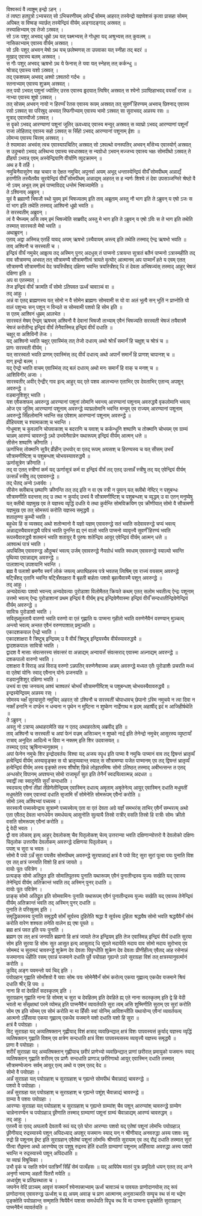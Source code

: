 
विश्वरूपं वै त्वाष्ट्रम् इन्द्रो ऽहन् ।  
तं त्वष्टा हतपुत्रो ऽभ्यचरत् सो ऽभिचरणीयम् अपेन्द्रँ सोमम् आहरत् तस्येन्द्रो यज्ञवेशसं कृत्वा प्रासहा सोमम् अपिबत् स विष्वङ् व्यार्छत् तस्येन्द्रियं वीर्यम् अङ्गादङ्गाद् अस्रवत् ॥  
तस्याक्षिभ्याम् एव तेजो ऽस्रवत् ।  
सो ऽजः पशुर् अभवद् धूम्रो ऽथ यत् पक्ष्मभ्यस् ते गोधूमा यद् अश्रुभ्यस् तत् कुवलम् ॥  
नासिकाभ्याम् एवास्य वीर्यम् अस्रवत् ।  
सो ऽविः पशुर् अभवन् मेषो ऽथ यच् छलेष्मणस् ता उपवाका यत् स्नीहा तद् बदरं ॥  
मुखाद् एवास्य बलम् अस्रवत् ।  
स गौः पशुर् अभवद् ऋषभो ऽथ ये फेनास् ते यवा यत् स्नेहस् तत् कर्कन्धु ॥  
श्रोत्राद् एवास्य यशो ऽस्रवत् ।  
तद् एकशफम् अभवद् अश्वो ऽश्वतरो गर्दभः ॥  
स्तनाभ्याम् एवास्य शुक्रम् अस्रवत् ।  
तत् पयो ऽभवत् पशुनां ज्योतिर् उरस एवास्य हॄदयात् त्विषिर् अस्रवत् स श्येनो ऽपाष्ठिहाभवद् वयसाँ राजा ॥  
नाभ्या एवास्य शूषो ऽस्रवत् ।  
तत् सोसम् अभवन् नायो न हिरण्यँ रेतस एवास्य रूपम् अस्रवत् तत् सुवर्णँ हिरण्यम् अभवच् छिश्नाद् एवास्य रसो ऽस्रवत् सा परिस्रुद् अभवत् स्फिगीभ्याम् एवास्य भामो ऽस्रवत् सा सुराभवद् अन्नस्य रसः ॥  
मूत्राद् एवास्यौजो ऽस्रवत् ।  
स वॄको ऽभवद् आरण्याणां पशूनां जूतिर् ऊवध्याद् एवास्य मन्युर् अस्रवत् स व्याघ्रो ऽभवद् आरण्याणां पशूनाँ राजा लोहिताद् एवास्य सहो ऽस्रवत् स सिँहो ऽभवद् आरण्यानां पशूनाम् ईशः ॥  
लोमभ्य एवास्य चित्तम् अस्रवत् ।  
ते श्यामाका अभवंस् त्वच एवास्यापचितिर् अस्रवत् सो ऽश्वत्थो वनस्पतिर् अभवन् माँसेभ्य एवास्योर्ग् अस्रवत् स उदुम्बरो ऽभवद् अस्थिभ्य एवास्य स्वधास्रवत् स न्यग्रोधो ऽभवन् मज्जभ्य एवास्य भक्षः सोमपीथो ऽस्रवत् ते व्रीहयो ऽभवन्न् एवम् अस्येन्द्रियाणि वीर्याणि व्युदक्रामन् ॥  
अथ ह वै तर्हि ।  
नमुचिनैवासुरेण सह चचार स ऐक्षत नमुचिर् अपुनर्वा अयम् अभूद् धन्तास्येन्द्रियं वीर्यँ सोमपीथम् अन्नाद्यँ हराणीति तस्यैतयैव सुरयेन्द्रियं वीर्यँ सोमपीथम् अन्नाद्यम् अहरत् स ह न्यर्णः शिश्ये तं देवा उपसञ्जग्मिरे श्रेष्ठो वै नो ऽयम् अभूत् तम् इमं पाप्माविदद् धन्तेमं भिषज्यामेति ॥  
ते ऽश्विनाव् अब्रुवन् ।  
युवं वै ब्रह्माणौ भिषजौ स्थो युवम् इमं भिषज्यतम् इति ताव् अब्रूताम् अस्तु नौ भाग इति ते ऽब्रुवन् य एषो ऽजः स वां भाग इति तथेति तस्माद् आश्विनो धूम्रो भवति ॥  
ते सरस्वतीम् अब्रुवन् ।  
त्वं वै भैष्ज्यम् असि त्वम् इमं भिषज्येति साब्रवीद् अस्तु मे भाग इति ते ऽब्रुवन् य एषो ऽविः स ते भाग इति तथेति तस्मात् सारस्वतो मेषो भवति ॥  
अथाब्रुवन् ।  
एताव् अद्वा अस्मिन्न् एतर्हि यावद् अयम् ऋषभो ऽस्यैवायम् अस्त्व् इति तथेति तस्माद् ऐन्द्र ऋषभो भवति ॥  
ताव् अश्विनौ च सरस्वती च ।  
इन्द्रियं वीर्यं नमुचेर् आहॄत्य तद् अस्मिन् पुनर् अदधुस् तं पाप्मनो ऽत्रायन्त सुत्रातं बतैनं पाप्मनो ऽत्रास्महीति तद् वाव सौत्रामण्य् अभवत् तत् सौत्रामण्यै सौत्रामणीत्वं त्रायते मृत्योर् आत्मानम् अप पाप्मानँ हते य एवम् एतत् सौत्रामण्यै सौत्रामणीत्वं वेद त्रयस्त्रिँशद् दक्षिणा भवन्ति त्रयस्त्रिँशद् धि तं देवता अभिषज्यंस् तस्माद् आहुर् भेषजं दक्षिणा इति ॥  
अप वा एतस्मात् ।  
तेज इन्द्रियं वीर्यं क्रामति यँ सोमो ऽतिपवत ऊर्ध्वं चावाञ्चं वा ॥  
तद् आहुः ।  
अन्नं वा एतद् ब्राह्मणस्य यत् सोमो न वै सोमेन ब्राह्मणः सोमवामी स यो वा अलं भूत्यै सन् भूतिं न प्राप्नोति यो वालं पशुभ्यः सन् पशून् न विन्दते स सोमवामी पशवो हि सोम इति ॥  
स एतम् आश्विनं धुम्रम् आलभेत ।  
सारस्वतं मेषम् ऐन्द्रम् ऋषभम् अश्विनौ वै देवानां भिषजौ ताभ्याम् एवैनं भिषज्यति सरस्वती भेषजं तयैवास्मै भेषजं करोतीन्द्र इन्द्रियं वीर्यं तेनैवास्मिन्न् इन्द्रियं वीर्यं दधाति ॥  
चक्षुर् वा अशिविनौ तेजः ।  
यद् आश्विनो भवति चक्षुर् एवास्मिंस् तत् तेजो दधात्य् अथो श्रोत्रँ समानँ हि चक्षुश् च श्रोत्रं च ॥  
प्राणः सरस्वती वीर्यम् ।  
यत् सारस्वतो भवति प्राणम् एवास्मिंस् तद् वीर्यं दधात्य् अथो अपानँ समानँ हि प्राणश् चापानश् च ॥  
वाग् इन्द्रो बलम् ।  
यद् ऐन्द्रो भवति वाचम् एवास्मिंस् तद् बलं दधात्य् अथो मनः समानँ हि वाक् च मनश् च ॥  
आशिविनीर् अजाः ।  
सारस्वतीर् अवीर् ऐन्द्रीर् गाव इत्य् आहुर् यद् एते पशव आलभ्यन्त एताभिर् एव देवताभिर् एतान्य् अपशून् अवरुन्द्धे ॥  
वडबानुशिशुर् भवति ।  
यश एवैकशफम् अवरुन्द्ध आरण्यानां पशूनां लोमानि भवन्त्य् आरण्यानां पशूनाम् अवरुद्ध्यै वृकलोमानि भवत्य् ओज एव जूतिम् आरण्याणां पशूनाम् अवरुन्द्धे व्याघ्रलोमानि भवन्ति मन्युम् एव राज्यम् आरण्यानां पशूनाम् अवरुन्द्धे सिँहलोमानि भवन्ति सह एवेशाम् आरण्यानां पशूनाम् अवरुन्द्धे ॥  
व्रीहिययश् च श्यामाकाश् च भवन्ति ।  
गोधूमाश् च कुवलानि चोपवाकाश् च बदराणि च यवाश् च कर्कन्धूनि शष्पाणि च तोक्मानि चोभयम् एव ग्राम्यं चान्नम् आरण्यं चावरुन्द्धे ऽथो उभयेनैवान्नेन यथारूपम् इन्द्रियं वीर्यम् आत्मन् धत्ते ॥  
सीसेन शष्पाणि क्रीणाति ।  
ऊर्णाभिस् तोक्मानि सूत्रैर् व्रीहीन् उभयोर् वा एतद् रूपम् अयसश् च हिरण्यस्य च यत् सीसम् उभयँ सौत्रामणीष्टिश् च पशुबन्धश् चोभयस्यावरुद्ध्यै ॥  
ऊर्णासूत्रेण क्रीणाति ।  
तद् वा एतत् स्त्रीणां कर्म यद् ऊर्णासूत्रं कर्म वा इन्द्रियं वीर्यं तद् एतद् उत्सन्नँ स्त्रीषु तद् यद् एवेन्द्रियं वीर्यम् उत्सन्नँ स्त्रीषु तद् एवावरुन्द्धे ॥  
तद् धैतद् अन्ये ऽध्वर्यवः ।  
सीसेन क्लीबाच् छष्पाणि क्रीणन्ति तत् तद् इति न वा एष स्त्री न पुमान् यत् क्लीबो नेष्टिर् न पशुबन्धः सौत्रामणीति वदन्तस् तद् उ तथा न कुर्याद् उभयं वै सौत्रामणीष्टिश् च पशुबन्धश् च व्यृद्धम् उ वा एतन् मनुष्येषु यत् क्लीबो यज्ञमुख एव ते यज्ञस्य व्यृद्धिं दधति ये तथा कुर्वन्ति सोमविक्रयिण एव क्रीणीयात् सोमो वै सौत्रामणी यज्ञमुख एव तत् सोमरूपं करोति यज्ञस्य समृद्ध्यै ॥  
शतातृण्णा कुम्भी भवति ।  
बहुधेव हि स व्यस्रवद् अथो शतोन्मानो वै यज्ञो यज्ञम् एवावरुन्द्धे सतं भवति सदेवावरुन्द्धे चप्यं भवत्य् अन्नाद्यस्यैवावरुद्ध्यै पवित्रं भवति पुनन्ति ह्य् एनं वालो भवति पाप्मनो व्यावृत्त्यै सुवर्णँ हिरण्यं भवति रूपस्यैवारुद्ध्यै शतमानं भवति शतायुर् वै पुरुषः शतेन्द्रिय आयुर् एवेन्द्रियं वीर्यम् आत्मन् धत्ते ॥  
आश्वत्थं पात्रं भवति ।  
अपचितिम् एवावरुन्द्ध औदुम्बरं भवत्य् उर्जम् एवावरुन्द्धे नैयग्रोधं भवति स्वधाम् एवावरुन्द्धे स्याल्यो भवन्ति पृथिव्या एवान्नाद्यम् अवरुन्द्धे ॥  
पालाशान्य् उपशयानि भवन्ति ।  
ब्रह्म वै पलाशो ब्रमणैव स्वर्गं लोकं जयत्य् अपाष्ठिहस्य पत्रे भवतस् त्विषिम् एव राज्यं वयसाम् अवरुन्द्धे षट्त्रिँशद् एतानि भवन्ति षट्त्रिँशदक्षरा वै बृहती बार्हताः पशवो बृहत्यैवास्मै पशून् अवरुन्द्धे ॥  
तद् आहुः ।  
अन्यदेवत्याः पशवो भवन्त्य् अन्यदेवत्याः पुरोडाशा विलोमैतत् क्रियते कथम् एतत् सलोम भवतीत्य् ऐन्द्रः पशूनाम् उत्तमो भवत्य् ऐन्द्रः पुरोडाशानां प्रथम इन्द्रियं वै वीर्यम् इन्द्र इन्द्रियेणैवास्मा इन्द्रियं वीर्यँ सन्दधातीन्द्रियेणेन्द्रियं वीर्यम् अवरुन्द्धे ॥  
सावित्रः पुरोडाशो भवति ।  
सवितृप्र्सूततायै वारुणो भवति वरुणो वा एतं गृह्णाति यः पाप्मना गृहीतो भवति वरुणेनैवैनं वरुण्यान् मुञ्चत्य् अन्त्यो भवत्य् अन्तत एवैनं वरुणपाशात् प्रमुञ्चति ॥  
एकादशकपाल ऐन्द्रो भवति ।  
एकादशाक्षरा वै त्रिष्टुब् इन्द्रियम् उ वै वीर्यं त्रिष्टुब् इन्द्रियस्यैव वीर्यस्यावरुद्ध्यै ॥  
द्वादशकपालः सावित्रो भवति ।  
द्वादश वै मासाः संवत्सरस्य संवत्सरं वा अन्नाद्यम् अन्वायत्तँ संवत्सराद् एवास्मा अन्न्नाद्यम् अवरुन्द्धे ॥  
दशकपालो वारुणो भवति ।  
दशाक्षरा वै विराड् अन्नं विराड् वरुणो ऽन्नपतिर् वरुणेनैवास्मा अन्नम् अवरुन्द्धे मध्यत एतैः पुरोडाशैः प्रचरति मध्यं वा एतेषां योनिः स्वाद् एवैनान् योनेः प्रजनयति ॥  
वडवानुशिशुर् दक्षिणा भवति ।  
उभयं वा एषा जनयत्य् अश्वं चाश्वतरं चोभयँ सौत्रामणीष्टिश् च पशुबन्धश् चोभयस्यैवावरुद्ध्यै ॥  
इन्द्रस्येन्द्रियम् अन्नस्य रस्ः ।  
सोमस्य भक्षँ सुरयासुरो नमुचिर् अहरत् सो ऽश्विनौ च सरस्वतीं चोपाधावच् छेपानो ऽस्मि नमुचये न त्वा दिवा न नक्तँ हनानि न दण्डेन न धन्वना न पृथेन न मुष्टिना न शुष्केण नार्द्रेणाथ म इदम् अहार्षीद् इदं म आजिहीर्षथेति ॥  
ते ऽब्रुवन् ।  
अस्तु नो ऽत्राप्य् अथाहरामेति सह न एतद् अथाहरतेत्य् अब्रवीद् इति ॥  
ताव् अश्विनौ च सरस्वती च अपां फेनं वज्रम् असिञ्चन् न शुष्को नार्द्र इति तेनेन्द्रो नमुचेर् आसुरस्य व्युष्टायाँ रात्राव् अनुदित आदित्ये न दिवा न नक्तम् इति शिर उदवासयत् ॥  
तस्माद् एतद् ॠषिनाभ्यनूक्तम् ।  
अपां फेनेन नमुचेः शिर इन्द्रोदवर्तयः विश्वा यद् अजय स्पॄध इति पाप्मा वै नमुचिः पाप्मानं वाव तद् द्विषन्तं भ्रातृव्यँ हत्वेन्द्रियं वीर्यम् अस्यावृङ्क्त स यो भ्रातृव्यवान्त् स्यात् स सौत्रामण्या यजेत पाप्मानम् एव तद् द्विषन्तं भ्रातृव्यँ हत्वेन्द्रियं वीर्यम् अस्य वृङ्क्ते तस्य शीर्षांश् छिन्ने लोइह्तमिश्रः सोमो ऽतिष्ठत् तस्माद् अबीभत्सन्त त एतद् अन्धसोर् विपानम् अपश्यन्त् सोमो राजामॄतँ सुत इति तेनैनँ स्वदयित्वात्मन्न् अदधत ॥  
स्वाद्वीं त्वा स्वादुनेति सुराँ सन्दधाति ।  
स्वदयत्य् एवैनां तीव्रां तीव्रेणेतीन्द्रियम् एवास्मिन् दधात्य् अमॄताम् अमॄतेनेत्य् आयुर् एवास्मिन् दधाति मधुमतीं मधुमतेति रसम् एवास्यां दधाति सृजामि सँ सोमेनेति सोमरूपम् एवैनां करोति ॥  
सोमो ऽस्य् अश्विभ्यां पच्यस्व ।  
सरस्वत्यै पच्यस्वेन्द्राय सुत्राम्णे पच्यस्वेत्य् एता वा एतं देवता अग्रे यज्ञँ समभरंस् ताभिर् एवैनँ सम्भरत्य् अथो एता एवैतद् देवता भागधेयेन समर्धयत्य् आसुनोति सुत्यायै तिस्रो रात्रीर् वसति तिस्रो हि रात्रीः सोमः क्रीतो वसति सोमरूपम् एवैनां करोति ॥  
द्वे वेदी भवतः ।  
द्वौ वाव लोकाव् इत्य् आहुर् देवलोकश् चैव पितृलोकश् चेत्य् उत्तरान्या भवति दक्षिणान्योत्तरो वै देवलोको दक्षिणः पितृलोक उत्तरयैव देवलोकम् अवरुन्द्धे दक्षिणया पितृलोकम् ॥  
पयश् च सुरा च भवतः ।  
सोमो वै पयो ऽन्नँ सुरा पयसैव सोमपीथम् अवरुन्द्धे सुरयान्नाद्यं क्षत्रं वै पयो विट् सुरा सुरां पूत्वा पयः पुनाति विश एव तत् क्षत्रं जनयति विशो हि क्षत्रं जायते ॥  
वायोः पूतः पवित्रेण ।  
प्रत्यङ्क् सोमो अतिद्रुत इति सोमातिपूतस्य पुनाति यथारूपम् एवैनं पुनातीन्द्रस्य युज्यः सखेति यद् एवास्य तेनेन्द्रियं वीर्यम् अतिक्रान्तं भवति तद् अस्मिन् पुनर् दधाति ॥  
वायोः पूतः पवित्रेण ।  
प्राङ्क् सोमो अतिद्रुत इति सोमवामिनः पुनाति यथारूपम् एवैनं पुनातीन्द्रस्य युज्यः सखेति यद् एवास्य तेनेन्द्रियं वीर्यम् अतिक्रान्तं भवति तद् अस्मिन् पुनर् दधाति ॥  
पुनाति ते परिस्रुतम् इति ।  
समृद्धिकामस्य पुनाति समृद्ध्यै सोमँ सूर्यस्य दुहितेति श्रद्धा वै सूर्यस्य दुहिता श्रद्धयैष सोमो भवति श्रद्धयैवैनँ सोमं करोति वारेण शश्वता तनेति वालेन ह्य् एषा पूयते ॥  
ब्रह्म क्षत्रं पवत इति पयः पुनाति ।  
ब्रह्मण एव तत् क्षत्रं जनयति ब्रह्मणो हि क्षत्रं जायते तेज इन्द्रियम् इति तेज एवास्मिन्न् इन्द्रियं वीर्यं दधाति सुरया सोम इति सुरया हि सोमः सुत आसुत इत्य् आसुताद् धि सूयते मदायेति मदाय वाव सोमो मदाय सुरोभाव् एव सोममदं च सुरामदं चावरुन्द्धे शुक्रेण देव देवताः पिपृग्धीति शुक्रेण देव देवताः प्रीणीहीत्य् एवैतद् आह रसेनान्नं यजमानाय धेहीति रसम् एवान्नं यजमाने दधाति पूर्वे पयोग्रहा गृह्यन्ते ऽपरे सुराग्रहा विशं तत् क्षत्रस्यानुवर्त्मानं करोति ॥  
कुविद् अङ्ग यवमन्तो यवं चिद् इति ।  
पयोग्रहान् गृह्णाति सोमाँशवो वै यवाः सोमः पयः सोमेनैवैनँ सोमं करोत्य् एकया गृह्णात्य् एकधैव यजमाने श्रियं दधाति श्रीर् हि पयः ॥  
नाना हि वां देवहितँ सदस्कृतम् इति ।  
सुराग्रहान् गृह्णाति नाना हि सोमश् च सुरा च देवहितम् इति देवहिते ह्य् एते नाना सदस्कृतम् इति द्वे हि वेदी भवतो मा सँसृक्षाथां परमे व्योमन्न् इति पाप्मनैवैनं व्यावर्तयति सुरा त्वम् असि शुष्मिणीति सुराम् एव सुरां करोति सोम एष इति सोमम् एव सोमं करोति मा मा हिँसीः स्वां योनिम् आविशन्तीति यथायोन्य् एवैनां व्यावर्तयत्य् आत्मनो ऽहिँसाया एकया गृह्णात्य् एकधैव यजमाने यशो दधाति यशो हि सुरा ॥  
क्षत्रं वै पयोग्रहाः ।  
विट् सुराग्रहा यद् अव्यतिषक्तान् गृह्णीयाद् विशं क्षत्राद् व्यवछिन्द्यात् क्षत्रं विशः पापवस्यसं कुर्याद् यज्ञस्य व्यृद्धिं व्यतिषक्तान् गृह्णाति विशम् एव क्षत्रेण सन्दधाति क्षत्रं विशा पापवस्यसस्य व्यावृत्त्यै यज्ञस्य समृद्ध्यै ॥  
प्राणा वै पयोग्रहाः ।  
शरीरँ सुराग्रहा यद् अव्यतिषक्तान् गृह्णीयाच् छरीरं प्राणेभ्यो व्यवछिन्द्यात् प्राणां छरीरात् प्रमायुको यजमानः स्याद् व्यतिषक्तान् गृह्णाति शरीरम् एव प्राणैः सन्दधाति प्राणाञ् छरीरेणाथो आयुर् एवास्मिन् दधाति तस्मात् सौत्रामण्येजानः सर्वम् आयुर् एत्य् अथो य एवम् एतद् वेद ॥  
सोमो वै पयोग्रहाः ।  
अन्नँ सुराग्रहा यत् पयोग्रहाश् च सुराग्रहाश् च गृह्यन्ते सोमपीथं चैवान्नाद्यं चावरुन्द्धे ॥  
पशवो वै पयोग्रहाः ।  
अन्नँ सुराग्रहा यत् पयोग्रहाश् च सुराग्रहाश् च गृह्यन्ते पशूंश् चैवान्नाद्यं चावरुन्द्धे ॥  
ग्राम्या वै पशवः पयोग्रहाः ।  
आरण्याः सुराग्रहा यत् पयोग्रहाश् च सुराग्रहाश् च गृह्यन्ते ग्राम्यांश् चैव पशून् आरण्यांश् चावरुन्द्धे ग्राम्येण चान्नेनारण्येन च पयोग्रहाञ् छ्रीणाति तस्माद् ग्राम्याणां पशूनां ग्राम्यं चैवान्नाद्यम् आरण्यं चावरुद्धम् ॥  
तद् आहुः ।  
एतस्यै वा एतद् अघलायै देवतायै रूपं यद् एते घोरा आरण्याः पशवो यद् एतेषां पशूनां लोमभिः पयोग्रहाञ् छ्रीणीयाद् रुद्रस्यास्ये पशून् अपिदध्याद् अपशुर् यजमानः स्याद् यन् न श्रीणीयाद् अनवरुद्धा अस्य पशवः स्यू रुद्रो हि पशूनाम् ईष्ट इति सुराग्रहान् एवैतेषां पशूनां लोमभिः श्रीणाति सुरायाम् एव तद् रौद्रं दधाति तस्मात् सुरां पीत्वा रौद्रमना अथो आरण्येष्व् एव पशुषु रुद्रस्य हेतिं दधाति ग्राम्याणां पशूनाम् अहिँसाया अवरुद्धा अस्य पशवो भवन्ति न रुद्रस्यास्ये पशून् अपिदधाति ॥  
या व्याघ्रं विषूचिका ।  
उभौ वॄकं च रक्षति श्येनं पतत्रिणँ सिँहँ सेमं पात्वँहसः ॥ यद् आपिपेष मातरं पुत्रः प्रमुदितो धयन् एतत् तद् अग्ने अनृणो भवाम्य् अहतौ पितरौ मयेति ॥  
अध्वर्युश् च प्रतिप्रस्थाता च ।  
जघनेन वेदिं प्राञ्चम् आवृत्तं यजमानँ श्येनपत्त्राभ्याम् ऊर्ध्वं चावाञ्चं च पावयतः प्राणोदानयोस् तद् रूपं प्राणोदानाव् एवावरुन्द्ध ऊर्ध्वश् च ह्य् अयम् अवाङ् च प्राण आत्मानम् अनुसञ्चरति सम्पॄच स्थ सं मा भद्रेण पृङ्क्तेति पयोग्रहान्त् सम्मृशति श्रियैवैनं यशसा समर्धयति विपॄच स्थ वि मा पाप्मना पृङ्क्तेति सुराग्रहान् पाप्मनैवैनं व्यावर्तयति ॥  

